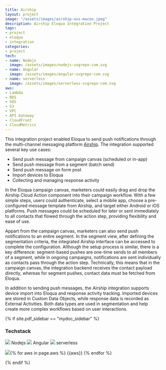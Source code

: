 ```yaml
---
title: Airship
layout: project
image: "/assets/images/airship-uss-macon.jpeg"
description: Airship Eloqua Integration Project
tags:
- project
- eloqua
- integration
categories:
- project
tech:
- name: Nodejs
  image: /assets/images/nodejs-svgrepo-com.svg
- name: Angular 
  image: /assets/images/angular-svgrepo-com.svg
- name: serverless
  image: /assets/images/serverless-svgrepo-com.svg
aws:
- Lambda
- RDS
- SQS
- S3
- VPC
- API Gateway
- CloudFront
- CloudMetrics
---
```


This integration project enabled Eloqua to send push notifications through the multi-channel messaging platform [Airship](https://www.airship.com/).
The integration supported several key use cases:

* Send push message from campaign canvas (scheduled or in-app)
* Send push message from a segment (batch send)
* Send push message on form post
* Import devices to Eloqua
* Collecting and managing response activity

In the Eloqua campaign canvas, marketers could easily drag and drop the Airship Cloud Action component into their campaign workflow. 
With a few simple steps, users could authenticate, select a mobile app, choose a pre-configured message template from Airship, and 
target either Android or iOS platforms. Push messages could be scheduled for later or sent immediately to all contacts that flowed 
through the action step, providing flexibility and ease of use.

Appart from the campaign canvas, marketers can also send push notifications to an entire segment. In the segment view, after defining 
the segmentation criteria, the integrated Airship interface can be accessed to complete the configuration. Although the setup process 
is similar, there is a key difference: segment-based pushes are one-time sends to all members of a segment, while in ongoing campaigns, 
notifications are sent individually as contacts pass through the action step. Technically, this means that in the campaign canvas, 
the integration backend receives the contact payload directly, whereas for segment pushes, contact data must be fetched from Eloqua.

In addition to sending push messages, the Airship integration supports device import into Eloqua and response activity tracking. 
Imported devices are stored in Custom Data Objects, while response data is recorded as External Activities. Both data types are 
used in segmentation and help create more complex workflows based on user interactions.

{% if site.pdf_sidebar == "mydoc_sidebar" %}
### Techstack
<span class="label label-default">
    <img class="tech-badge" src="/mydoc-pdf{{site.data.vars.nodejs-image}}"> Nodejs
</span>
<span class="label label-info">
    <img class="tech-badge" src="/mydoc-pdf{{site.data.vars.angular-image}}"> Angular
</span>
<span class="label label-primary">
    <img class="tech-badge" src="/mydoc-pdf{{site.data.vars.serverless-image}}"> serverless
</span>
        
<img class="tech-badge" src="/mydoc-pdf{{site.data.vars.aws-image}}">{% for aws in page.aws %}
<span class="label label-warning"> {{aws}} </span>{% endfor %}
    
{% endif %}
